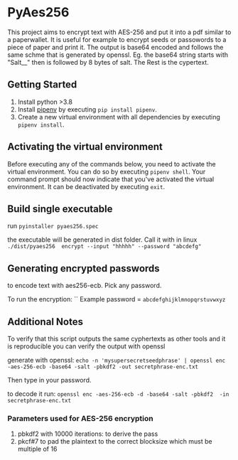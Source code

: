 # PyAes256

This project aims to encrypt text with AES-256 and put it into a pdf similar to a paperwallet.
It is useful for example to encrypt seeds or passowords to a piece of paper and print it.
The output is base64 encoded and follows the same schme that is generated by openssl.
Eg. the base64 string starts with "Salt__" then is followed by 8 bytes of salt. The Rest is the cypertext.

## Getting Started
1. Install python >3.8
1. Install [pipenv](https://pypi.python.org/pypi/pipenv) by executing `pip install pipenv`.
1. Create a new virtual environment with all dependencies by executing `pipenv install`.

## Activating the virtual environment
Before executing any of the commands below, you need to activate the virtual environment.
You can do so by executing `pipenv shell`.
Your command prompt should now indicate that you've activated the virtual environment.
It can be deactivated by executing `exit`.  

## Build single executable
run `pyinstaller pyaes256.spec`

the executable will be generated in dist folder.
Call it with in linux
`./dist/pyaes256  encrypt --input "hhhhh" --password "abcdefg"`

## Generating encrypted passwords 
to encode text with aes256-ecb. Pick any password.

To run the encryption:
``
Example password = `abcdefghijklmnopqrstuvwxyz`

## Additional Notes
To verify that this script outputs the same cyphertexts as other tools and it is reproducible you can verify the output with openssl

generate with openssl:
`echo -n 'mysupersecretseedphrase' | openssl enc  -aes-256-ecb -base64 -salt -pbkdf2 -out secretphrase-enc.txt`

Then type in your password.

to decode it run: 
`openssl enc -aes-256-ecb -d -base64 -salt -pbkdf2  -in secretphrase-enc.txt`

### Parameters used for AES-256 encryption

1. pbkdf2 with 10000 iterations: to derive the pass
1. pkcf#7 to pad the plaintext to the correct blocksize which must be multiple of 16
